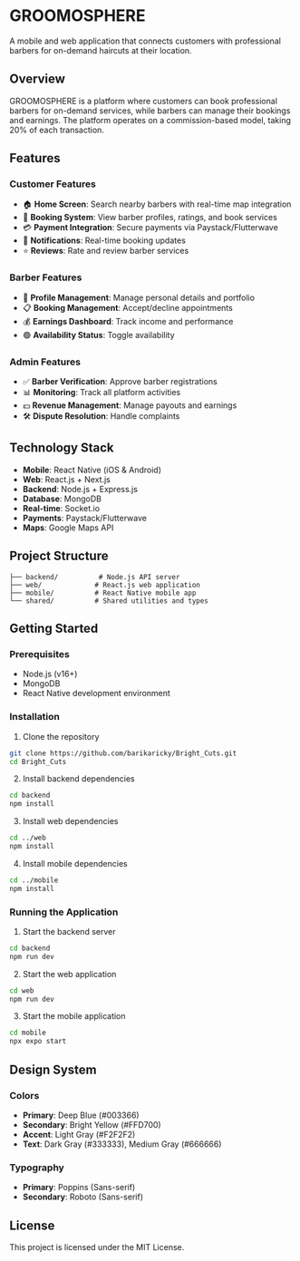 # GROOMOSPHERE

A mobile and web application that connects customers with professional barbers for on-demand haircuts at their location.

## Overview

GROOMOSPHERE is a platform where customers can book professional barbers for on-demand services, while barbers can manage their bookings and earnings. The platform operates on a commission-based model, taking 20% of each transaction.

## Features

### Customer Features
- 🏠 **Home Screen**: Search nearby barbers with real-time map integration
- 📅 **Booking System**: View barber profiles, ratings, and book services
- 💳 **Payment Integration**: Secure payments via Paystack/Flutterwave
- 🔔 **Notifications**: Real-time booking updates
- ⭐ **Reviews**: Rate and review barber services

### Barber Features
- 👤 **Profile Management**: Manage personal details and portfolio
- 📋 **Booking Management**: Accept/decline appointments
- 💰 **Earnings Dashboard**: Track income and performance
- 🟢 **Availability Status**: Toggle availability

### Admin Features
- ✅ **Barber Verification**: Approve barber registrations
- 📊 **Monitoring**: Track all platform activities
- 💵 **Revenue Management**: Manage payouts and earnings
- 🛠️ **Dispute Resolution**: Handle complaints

## Technology Stack

- **Mobile**: React Native (iOS & Android)
- **Web**: React.js + Next.js
- **Backend**: Node.js + Express.js
- **Database**: MongoDB
- **Real-time**: Socket.io
- **Payments**: Paystack/Flutterwave
- **Maps**: Google Maps API

## Project Structure

```
├── backend/          # Node.js API server
├── web/             # React.js web application
├── mobile/          # React Native mobile app
└── shared/          # Shared utilities and types
```

## Getting Started

### Prerequisites
- Node.js (v16+)
- MongoDB
- React Native development environment

### Installation

1. Clone the repository
```bash
git clone https://github.com/barikaricky/Bright_Cuts.git
cd Bright_Cuts
```

2. Install backend dependencies
```bash
cd backend
npm install
```

3. Install web dependencies
```bash
cd ../web
npm install
```

4. Install mobile dependencies
```bash
cd ../mobile
npm install
```

### Running the Application

1. Start the backend server
```bash
cd backend
npm run dev
```

2. Start the web application
```bash
cd web
npm run dev
```

3. Start the mobile application
```bash
cd mobile
npx expo start
```

## Design System

### Colors
- **Primary**: Deep Blue (#003366)
- **Secondary**: Bright Yellow (#FFD700)
- **Accent**: Light Gray (#F2F2F2)
- **Text**: Dark Gray (#333333), Medium Gray (#666666)

### Typography
- **Primary**: Poppins (Sans-serif)
- **Secondary**: Roboto (Sans-serif)

## License

This project is licensed under the MIT License.